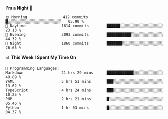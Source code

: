 <!--START_SECTION:waka-->
**I'm a Night 🦉** 

```text
🌞 Morning                412 commits         █░░░░░░░░░░░░░░░░░░░░░░░░   05.90 % 
🌆 Daytime                1614 commits        ██████░░░░░░░░░░░░░░░░░░░   23.13 % 
🌃 Evening                3093 commits        ███████████░░░░░░░░░░░░░░   44.32 % 
🌙 Night                  1860 commits        ███████░░░░░░░░░░░░░░░░░░   26.65 % 
```


📊 **This Week I Spent My Time On** 

```text
💬 Programming Languages: 
Markdown                 21 hrs 29 mins      ████████████░░░░░░░░░░░░░   49.89 % 
YAML                     5 hrs 51 mins       ███░░░░░░░░░░░░░░░░░░░░░░   13.62 % 
TypeScript               4 hrs 24 mins       ███░░░░░░░░░░░░░░░░░░░░░░   10.25 % 
PHP                      2 hrs 21 mins       █░░░░░░░░░░░░░░░░░░░░░░░░   05.46 % 
Python                   1 hr 53 mins        █░░░░░░░░░░░░░░░░░░░░░░░░   04.37 % 
```


<!--END_SECTION:waka-->
